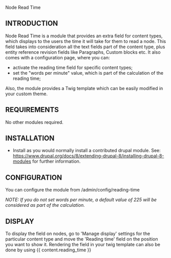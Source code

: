 Node Read Time

INTRODUCTION
------------
Node Read Time is a module that provides an extra field for content types,
which displays to the users the time it will take for them to read a node.
This field takes into consideration all the text fields part of the content type,
plus entity reference revision fields like Paragraphs, Custom blocks etc.
It also comes with a configuration page, where you can:
- activate the reading time field for specific content types;
- set the "words per minute" value, which is part of the
calculation of the reading time;

Also, the module provides a Twig template which can be easily modified
in your custom theme.

REQUIREMENTS
------------
No other modules required.


INSTALLATION
------------
 * Install as you would normally install a contributed drupal module. See:
   https://www.drupal.org/docs/8/extending-drupal-8/installing-drupal-8-modules
   for further information.


CONFIGURATION
-------------
You can configure the module from /admin/config/reading-time

_NOTE: If you do not set words per minute, a default
value of 225 will be considered as part of the calculation._

DISPLAY
-------------
To display the field on nodes, go to 'Manage display' settings for the particular content type and move the 'Reading time' field on the position you want to show it.
Rendering the field in your twig template can also be done by using {{ content.reading_time }}